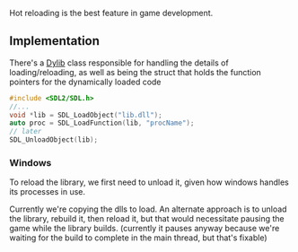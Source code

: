 Hot reloading is the best feature in game development.

## Implementation

There's a [Dylib](src/dylib.h) class responsible for handling the details of loading/reloading, as well as being the struct that holds the function pointers for the dynamically loaded code

```cpp
#include <SDL2/SDL.h>
//...
void *lib = SDL_LoadObject("lib.dll");
auto proc = SDL_LoadFunction(lib, "procName");
// later
SDL_UnloadObject(lib);
```

### Windows

To reload the library, we first need to unload it, given how windows handles its processes in use.

Currently we're copying the dlls to load. An alternate approach is to unload the library, rebuild it, then reload it,
but that would necessitate pausing the game while the library builds. (currently it pauses anyway because we're waiting
for the build to complete in the main thread, but that's fixable)
